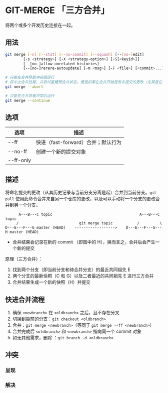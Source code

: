# GIT-MERGE 「三方合并」

将两个或多个开发历史连接在一起。

## 用法

```sh
git merge [-n] [--stat] [--no-commit] [--squash] [--[no-]edit]
        [-s <strategy>] [-X <strategy-option>] [-S[<keyid>]]
        [--[no-]allow-unrelated-histories]
        [--[no-]rerere-autoupdate] [-m <msg>] [-F <file>] [<commit>...]
```

```sh
# 只能在合并导致冲突后运行
# 将中止合并进程，并尝试重建预合并状态。但是如果在合并开始是有未提交的更改（尤其是在合并开始后进一步修改了这些更改），则它在某些情况下将无法重建原始（预合并）更改，因此：警告：不鼓励使用不重要的未提交更改运行git merge：如果可能，它可能会使您处于一种在发生冲突时很难退出的状态。
git merge --abort
```

```sh
# 只能在合并导致冲突后运行
git merge --continue
```

## 选项

| 选项      | 描述                               |
| --------- | ---------------------------------- |
| --ff      | 快进（fast-forward）合并；默认行为 |
| --no-ff   | 创建一个新的提交对象               |
| --ff-only |                                    |

## 描述

将命名提交的更改（从其历史记录与当前分支分离是起）合并到当前分支。`git pull` 使用此命令合并来自另一个仓库的更改，以及可以手动将一个分支的更改合并到另一个分支。

```graph
      A---B---C topic                                       A---B---C topic
     /                           git merge topic           /         \
D---E---F---G master (HEAD)    ------------------>    D---E---F---G---H master (HEAD)
```

* 合并结果会记录在新的 commit （即图中的 H），换而言之，合并后会产生一个新的提交

原理（三方合并）：

1. 找到两个分支（即当前分支和待合并分支）的最近共同祖先 E
2. 两个分支的最新快照（C 和 G）以及二者最近的共同祖先 E 进行三方合并
3. 合并结果生成一个新的快照（H）并提交

## 快进合并流程

1. 确保 `<newbranch>` 在 `<oldbranch>` 之后，且不存在分叉
2. 切换到靠前的分支：`git checkout <oldbranch>`
3. 合并：`git merge <newbranch>`（等同于 `git merge --ff <newbranch>`）
4. 合并完成后 `<oldbranch>` 和 `<newbranch>` 指向同一个 commit 对象
5. 如无其他需求，删除 <oldbranch>：`git branch -d <oldbranch>`

## 冲突

### 呈现

### 解决
